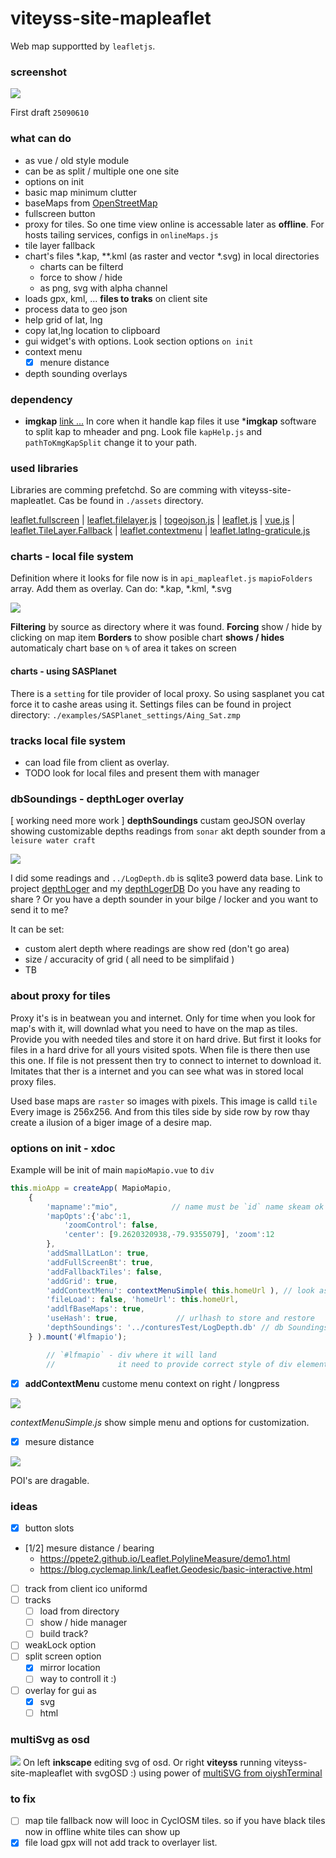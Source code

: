 # viteyss-site-mapleaflet

Web map supportted by `leafletjs`. 

### screenshot

![](./examples/screen_25090610.png)

First draft `25090610`

### what can do

- as vue / old style module
- can be as split / multiple one one site
- options on init
- basic map minimum clutter
- baseMaps from [OpenStreetMap](http://www.openstreetmap.org/copyright)
- fullscreen button
- proxy for tiles. So one time view online is accessable later as **offline**. For hosts tailing services, configs in `onlineMaps.js`
- tile layer fallback
- chart's files *.kap, **.kml (as raster and vector *.svg) in local directories
  - charts can be filterd
  - force to show / hide
  - as png, svg with alpha channel
- loads gpx, kml, ... **files to traks** on client site
- process data to geo json
- help grid of lat, lng
- copy lat,lng location to clipboard
- gui widget's with options. Look section options `on init`
- context menu
  - [x] menure distance
- depth sounding overlays

### dependency

- **imgkap** [link ...](https://github.com/nohal/imgkap)
  In core when it handle kap files it use ***imgkap** software to split kap to mheader and png. Look file `kapHelp.js` and `pathToKmgKapSplit` change it to your path.

### used libraries

Libraries are comming prefetchd. So are comming with viteyss-site-mapleatlet. Cas be found in `./assets` directory.

[leaflet.fullscreen](https://github.com/brunob/leaflet.fullscreen) | [leaflet.filelayer.js](https://github.com/makinacorpus/Leaflet.FileLayer) | [togeojson.js](https://github.com/mapbox/togeojson) | [leaflet.js](https://leafletjs.com) | [vue.js](https://vuejs.org/) | [leaflet.TileLayer.Fallback](https://github.com/ghybs/Leaflet.TileLayer.Fallback/tree/master) | [leaflet.contextmenu](https://aratcliffe.github.io/Leaflet.contextmenu/examples/index.html) | [leaflet.latlng-graticule.js](https://github.com/Leaflet/Leaflet.Graticule?tab=readme-ov-file)

### charts - local file system

Definition where it looks for file now is in `api_mapleaflet.js` `mapioFolders` array. Add them as overlay.
Can do: *.kap, *.kml, *.svg

![](./examples/screen_mapio_filtering_chart_files.png)

**Filtering** by source as directory where it was found.
**Forcing** show / hide by clicking on map item
**Borders** to show posible chart
**shows / hides** automaticaly chart base on `%` of area it takes on screen

#### charts - using SASPlanet

There is a `setting` for tile provider of local proxy. So using sasplanet you cat force it to cashe areas using it.
Settings files can be found in project directory:
`./examples/SASPlanet_settings/Aing_Sat.zmp`

### tracks local file system

* can load file from client as overlay.
* TODO look for local files and present them with manager

### dbSoundings - depthLoger overlay

[ working need more work ] **depthSoundings** custam geoJSON overlay showing customizable depths readings from `sonar` akt depth sounder from a `leisure water craft`

![](./examples/screen_depthSoundings_dbSoundings_2509281313.png)
    
I did some readings and `../LogDepth.db` is sqlite3 powerd data base. Link to project [depthLoger](https://github.com/yOyOeK1/depthLoger) and my [depthLogerDB](https://github.com/yOyOeK1/depthLogerDB)
    Do you have any reading to share ? 
    Or you have a depth sounder in your bilge / locker and you want to send it to me?
    
It can be set:
- custom alert depth where readings are show red (don't go area)
- size / accuracity of grid ( all need to be simplifaid )
- TB
    

### about proxy for tiles

Proxy it's is in beatwean you and internet. Only for time when you look for map's with it, will downlad what you need to have on the map as tiles. Provide you with needed tiles and store it on hard drive. But first it looks for files in a hard drive for all yours visited spots. When file is there then use this one. If file is not pressent then try to connect to internet to download it. Imitates that ther is a internet and you can see what was in stored local proxy files.

Used base maps are `raster` so images with pixels. This image is calld `tile` Every image is 256x256. And from this tiles side by side row by row thay create a ilusion of a biger image of a desire map.

### options on init - xdoc

Example will be init of main `mapioMapio.vue` to `div`

```js
this.mioApp = createApp( MapioMapio,  
    {
        'mapname':"mio",            // name must be `id` name skeam ok
        'mapOpts':{'abc':1,
            'zoomControl': false,
            'center': [9.2620320938,-79.9355079], 'zoom':12
        },
        'addSmallLatLon': true, 
        'addFullScreenBt': true,
        'addFallbackTiles': false, 
        'addGrid': true,
        'addContextMenu': contextMenuSimple( this.homeUrl ), // look as a example
        'fileLoad': false, 'homeUrl': this.homeUrl,  
        'addlfBaseMaps': true,
        'useHash': true,             // urlhash to store and restore
        'depthSoundings': '../conturesTest/LogDepth.db' // db Soundings 
    } ).mount('#lfmapio');

        // `#lfmapio` - div where it will land 
        //              it need to provide correct style of div element
```

- [x] **addContextMenu** custome menu context on right / longpress
  
![](./examples/screen_menucontextSimple.png)
  
*contextMenuSimple.js* show simple menu and options for customization.

- [x] mesure distance
    
![](./examples/screen_menucontextMesure_v1.png)
    
POI's are dragable.



### ideas

- [x] button slots

- [1/2] mesure distance / bearing
  * https://ppete2.github.io/Leaflet.PolylineMeasure/demo1.html
  * https://blog.cyclemap.link/Leaflet.Geodesic/basic-interactive.html

- [ ] track from client ico uniformd
- [ ] tracks
  - [ ] load from directory
  - [ ] show / hide manager
  - [ ] build track?
- [ ] weakLock option
- [ ] split screen option
  - [x] mirror location
  - [ ] way to controll it :)
- [ ] overlay for gui as
  - [x] svg
  - [ ] html

### multiSvg as osd

![](./examples/screen_mapio_osdLayer_from_multiSvg.png)
On left **inkscape** editing svg of osd.
Or right **viteyss** running viteyss-site-mapleaflet with svgOSD :) using power of [multiSVG from oiyshTerminal](https://github.com/yOyOeK1/oiyshTerminal/tree/main/ySS_calibration/sites/multiSVG)

### to fix

- [ ] map tile fallback now will looc in CyclOSM tiles.
    so if you have black tiles now in offline white tiles can show up 
- [x] file load gpx will not add track to overlayer list.
